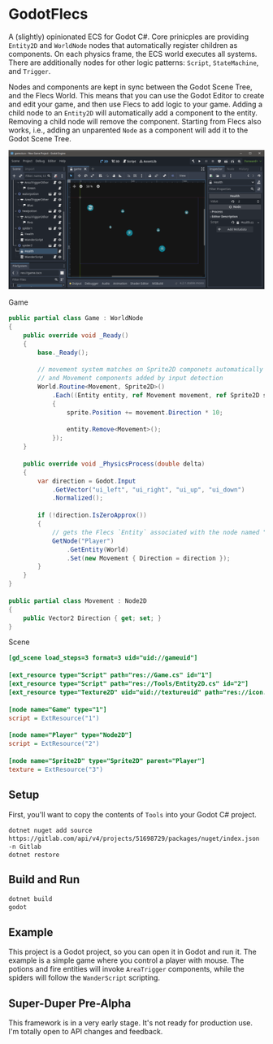 # GodotFlecs
A (slightly) opinionated ECS for Godot C#. Core prinicples are providing `Entity2D` and `WorldNode` nodes that automatically register children as components. On each physics frame, the ECS world executes all systems. There are additionally nodes for other logic patterns: `Script`, `StateMachine`, and `Trigger`.

Nodes and components are kept in sync between the Godot Scene Tree, and the Flecs World. This means that you can use the Godot Editor to create and edit your game, and then use Flecs to add logic to your game. Adding a child node to an `Entity2D` will automatically add a component to the entity. Removing a child node will remove the component. Starting from Flecs also works, i.e., adding an unparented `Node` as a component will add it to the Godot Scene Tree.

![](Capture.png)

Game
```cs
public partial class Game : WorldNode
{
	public override void _Ready()
	{
		base._Ready();

        // movement system matches on Sprite2D componets automatically discovered by Entity2D,
        // and Movement components added by input detection
		World.Routine<Movement, Sprite2D>()
            .Each((Entity entity, ref Movement movement, ref Sprite2D sprite) =>
            {
                sprite.Position += movement.Direction * 10;

                entity.Remove<Movement>();
            });
	}

	public override void _PhysicsProcess(double delta)
	{
		var direction = Godot.Input
            .GetVector("ui_left", "ui_right", "ui_up", "ui_down")
            .Normalized();

		if (!direction.IsZeroApprox())
		{
            // gets the Flecs `Entity` associated with the node named "Player"
			GetNode("Player")
                .GetEntity(World)
                .Set(new Movement { Direction = direction });
		}
	}
}

public partial class Movement : Node2D
{
    public Vector2 Direction { get; set; }
}
```

Scene
```ini
[gd_scene load_steps=3 format=3 uid="uid://gameuid"]

[ext_resource type="Script" path="res://Game.cs" id="1"]
[ext_resource type="Script" path="res://Tools/Entity2D.cs" id="2"]
[ext_resource type="Texture2D" uid="uid://textureuid" path="res://icon.svg" id="3"]

[node name="Game" type="1"]
script = ExtResource("1")

[node name="Player" type="Node2D"]
script = ExtResource("2")

[node name="Sprite2D" type="Sprite2D" parent="Player"]
texture = ExtResource("3")
```

## Setup
First, you'll want to copy the contents of `Tools` into your Godot C# project.

```
dotnet nuget add source https://gitlab.com/api/v4/projects/51698729/packages/nuget/index.json -n Gitlab
dotnet restore
```

## Build and Run
```
dotnet build
godot
```

## Example
This project is a Godot project, so you can open it in Godot and run it. The example is a simple game where you control a player with mouse. The potions and fire entities will invoke `AreaTrigger` components, while the spiders will follow the `WanderScript` scripting.

## Super-Duper Pre-Alpha
This framework is in a very early stage. It's not ready for production use. I'm totally open to API changes and feedback.